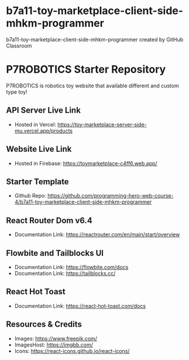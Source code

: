 # b7a11-toy-marketplace-client-side-mhkm-programmer
b7a11-toy-marketplace-client-side-mhkm-programmer created by GitHub Classroom

# P7ROBOTICS Starter Repository

P7ROBOTICS is robotics toy website that available different and custom type toy!


## API Server Live Link
- Hosted in Vercel: https://toy-marketplace-server-side-mu.vercel.app/products
## Website Live Link
- Hosted in Firebase: https://toymarketplace-c4ff6.web.app/
## Starter Template
- Github Repo: https://github.com/programming-hero-web-course-4/b7a11-toy-marketplace-client-side-mhkm-programmer
## React Router Dom v6.4
- Documentation Link: https://reactrouter.com/en/main/start/overview
## Flowbite and Tailblocks UI
- Documentation Link: https://flowbite.com/docs
- Documentation Link: https://tailblocks.cc/
## React Hot Toast
- Documentation Link: https://react-hot-toast.com/docs
## Resources & Credits
- Images: https://www.freepik.com/
- ImagesHost: https://imgbb.com/
- Icons: https://react-icons.github.io/react-icons/
